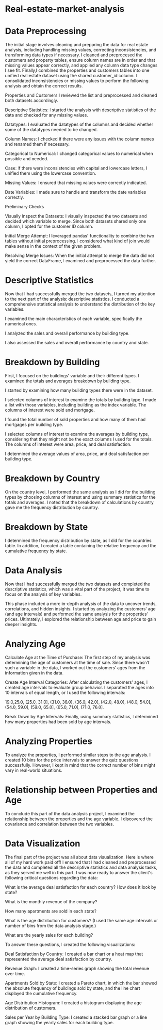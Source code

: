 # Real-estate-market-analysis
# Data Preprocessing
The initial stage involves cleaning and preparing the data for real estate analysis, including handling missing values, correcting inconsistencies, and transforming data types if necessary. I cleaned and preprocesed the customers and property tables, ensure column names are in order and that missing values appear correctly, and applied any column data type changes I see fit. Finally,I combined the properties and customers tables into one unified real estate dataset using the shared customer_id column. I consolidated inconsistencies or missing values to perform the following analysis and obtain the correct results.

Properties and Customers
I reviewed the list and preprocessed and cleaned both datasets accordingly.

Descriptive Statistics: I started the analysis with descriptive statistics of the data and checked for any missing values.

Datatypes: I evaluated the datatypes of the columns and decided whether some of the datatypes needed to be changed.

Column Names: I checked if there were any issues with the column names and renamed them if necessary.

Categorical to Numerical: I changed categorical values to numerical when possible and needed.

Case: If there were inconsistencies with capital and lowercase letters, I unified them using the lowercase convention.

Missing Values: I ensured that missing values were correctly indicated.

Date Variables: I made sure to handle and transform the date variables correctly.

Preliminary Checks

Visually Inspect the Datasets: I visually inspected the two datasets and decided which variable to merge. Since both datasets shared only one column, I opted for the customer ID column.

Initial Merge Attempt: I leveraged pandas' functionality to combine the two tables without initial preprocessing. I considered what kind of join would make sense in the context of the given problem.

Resolving Merge Issues: When the initial attempt to merge the data did not yield the correct DataFrame, I examined and preprocessed the data further.

# Descriptive Statistics
Now that I had successfully merged the two datasets, I turned my attention to the next part of the analysis: descriptive statistics. I conducted a comprehensive statistical analysis to understand the distribution of the key variables.

I examined the main characteristics of each variable, specifically the numerical ones.

I analyzed the sales and overall performance by building type.

I also assessed the sales and overall performance by country and state.

# Breakdown by Building
First, I focused on the buildings' variable and their different types. I examined the totals and averages breakdown by building type.

I started by examining how many building types there were in the dataset.

I selected columns of interest to examine the totals by building type. I made a list with those variables, including building as the index variable. The columns of interest were sold and mortgage.

I found the total number of sold properties and how many of them had mortgages per building type.

I selected columns of interest to examine the averages by building type, considering that they might not be the exact columns I used for the totals. The columns of interest were area, price, and deal satisfaction.

I determined the average values of area, price, and deal satisfaction per building type.

# Breakdown by Country

On the country level, I performed the same analysis as I did for the building types by choosing columns of interest and using summary statistics for the totals and averages. I noted that the breakdown of calculations by country gave me the frequency distribution by country.

# Breakdown by State

I determined the frequency distribution by state, as I did for the countries table. In addition, I created a table containing the relative frequency and the cumulative frequency by state.

# Data Analysis
Now that I had successfully merged the two datasets and completed the descriptive statistics, which was a vital part of the project, it was time to focus on the analysis of key variables.

This phase included a more in-depth analysis of the data to uncover trends, correlations, and hidden insights. I started by analyzing the customers' age (and age intervals) and performed the same analysis for the properties' prices. Ultimately, I explored the relationship between age and price to gain deeper insights.

# Analyzing Age

Calculate Age at the Time of Purchase: 
The first step of my analysis was determining the age of customers at the time of sale. Since there wasn't such a variable in the data, I worked out the customers' ages from the information given in the data.

Create Age Interval Categories:
After calculating the customers' ages, I created age intervals to evaluate group behavior. I separated the ages into 10 intervals of equal length, or I used the following intervals:

19.0,25.0, (25.0, 31.0], (31.0, 36.0], (36.0, 42.0], (42.0, 48.0], (48.0, 54.0], (54.0, 59.0], (59.0, 65.0], (65.0, 71.0], (71.0, 76.0].

Break Down by Age Intervals: Finally, using summary statistics, I determined how many properties had been sold by age intervals.

# Analyzing Properties

To analyze the properties, I performed similar steps to the age analysis. I created 10 bins for the price intervals to answer the quiz questions successfully. However, I kept in mind that the correct number of bins might vary in real-world situations.

# Relationship between Properties and Age

To conclude this part of the data analysis project, I examined the relationship between the properties and the age variable. I discovered the covariance and correlation between the two variables.

# Data Visualization

The final part of the project was all about data visualization. Here is where all of my hard work paid off! I ensured that I had cleaned and preprocessed the data and completed all the descriptive statistics and data analysis tasks, as they served me well in this part. I was now ready to answer the client's following critical questions regarding the data:

What is the average deal satisfaction for each country? How does it look by state?

What is the monthly revenue of the company?

How many apartments are sold in each state?

What is the age distribution for customers? (I used the same age intervals or number of bins from the data analysis stage.)

What are the yearly sales for each building?

To answer these questions, I created the following visualizations:

Deal Satisfaction by Country:
I created a bar chart or a heat map that represented the average deal satisfaction by country.

Revenue Graph: 
I created a time-series graph showing the total revenue over time.

Apartments Sold by State:
I created a Pareto chart, in which the bar showed the absolute frequency of buildings sold by state, and the line chart displayed the cumulative frequency.

Age Distribution Histogram:
I created a histogram displaying the age distribution of customers.

Sales per Year by Building Type:
I created a stacked bar graph or a line graph showing the yearly sales for each building type.







